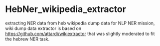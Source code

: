 # HebNer_wikipedia_extractor
extracting NER data from heb wikipedia dump data for NLP NER mission,
wiki dump data extractor is based on https://github.com/attardi/wikiextractor that was slightly moderated to fit the hebrew NER task.

